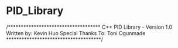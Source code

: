 # PID_Library
/************************************
 C++ PID Library   - Version 1.0
 Written by: Kevin Huo
 Special Thanks To: Toni Ogunmade
*************************************/
